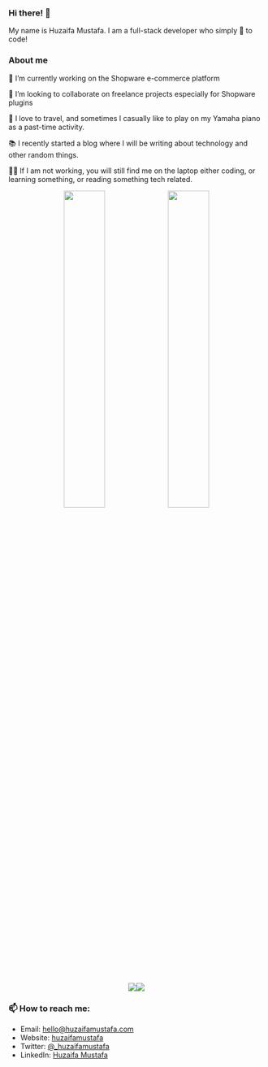 ### Hi there! 👋

My name is Huzaifa Mustafa. I am a full-stack developer who simply :blue_heart: to code!

### About me 

🔭 I’m currently working on the Shopware e-commerce platform

:briefcase: I’m looking to collaborate on freelance projects especially for Shopware plugins

:musical_keyboard: I love to travel, and sometimes I casually like to play on my Yamaha piano as a past-time activity. 

:books: I recently started a blog where I will be writing about technology and other random things.

:man_technologist: If I am not working, you will still find me on the laptop either coding, or learning something, or reading something tech related. 

<div align="center"><img width="40%" src="https://github-readme-stats.vercel.app/api?username=zaifastafa&show_icons=true&count_private=true"> <img width="40%" src="https://github-readme-stats.vercel.app/api/top-langs/?username=zaifastafa&layout=compact&count_private=true"> </div> <div align="center"> <img src="https://github-readme-streak-stats.herokuapp.com/?user=zaifastafa&count_private=true)"><img src="https://activity-graph.herokuapp.com/graph?username=zaifastafa&bg_color=FFFFFF&color=000000&line=000000&point=00FF00&count_private=true"></div>

### 📫 How to reach me:

- Email: hello@huzaifamustafa.com
- Website: [huzaifamustafa](https://huzaifamustafa.com)
- Twitter: [@_huzaifamustafa](https://twitter.com/_huzaifamustafa)
- LinkedIn: [Huzaifa Mustafa](https://www.linkedin.com/in/zaifastafa/)
